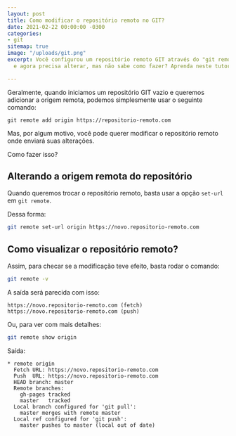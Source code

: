 ```yaml
---
layout: post
title: Como modificar o repositório remoto no GIT?
date: 2021-02-22 00:00:00 -0300
categories:
- git
sitemap: true
image: "/uploads/git.png"
excerpt: Você configurou um repositório remoto GIT através do "git remote add origin"
  e agora precisa alterar, mas não sabe como fazer? Aprenda neste tutorial!

---
```

Geralmente, quando iniciamos um repositório GIT vazio e queremos adicionar a origem remota, podemos simplesmente usar o seguinte comando:

    git remote add origin https://repositorio-remoto.com

Mas, por algum motivo, você pode querer modificar o repositório remoto onde enviará suas alterações.

Como fazer isso?

## Alterando a origem remota do repositório

Quando queremos trocar o repositório remoto, basta usar a opção `set-url` em `git remote`.

Dessa forma:

```bash
git remote set-url origin https://novo.repositorio-remoto.com
```

## Como visualizar o repositório remoto?

Assim, para checar se a modificação teve efeito, basta rodar o comando:

```bash
git remote -v
```

A saída será parecida com isso:

```text
https://novo.repositorio-remoto.com (fetch)
https://novo.repositorio-remoto.com (push)
```

Ou, para ver com mais detalhes:

```bash
git remote show origin
```

Saída:

```text
* remote origin
  Fetch URL: https://novo.repositorio-remoto.com
  Push  URL: https://novo.repositorio-remoto.com
  HEAD branch: master
  Remote branches:
    gh-pages tracked
    master   tracked
  Local branch configured for 'git pull':
    master merges with remote master
  Local ref configured for 'git push':
    master pushes to master (local out of date)
```